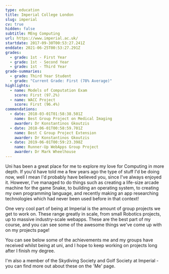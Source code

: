 ```yaml
---
type: education
title: Imperial College London
slug: imperial
cv: true
hidden: false
subtitle: MEng Computing
url: https://www.imperial.ac.uk/
startdate: 2017-09-30T00:53:27.241Z
enddate: 2021-06-25T00:53:27.291Z
grades:
  - grade: 1st - First Year
  - grade: 1st - Second Year
  - grade: 1st - Third Year
grade-summaries:
  - grade: Third Year Student
  - grade: "Current Grade: First (78% Average)"
highlights:
  - name: Models of Computation Exam
    score: First (97.2%)
  - name: WACC Project
    score: First (96.4%)
commendations:
  - date: 2018-03-01T01:58:38.501Z
    name: Best Group Project on Medical Imaging
    awarder: Dr Konstantinos Gkoutzis
  - date: 2018-06-01T00:58:59.701Z
    name: Best C Group Project Extension
    awarder: Dr Konstantinos Gkoutzis
  - date: 2019-06-01T00:59:23.398Z
    name: Runner-Up WebApps Group Project
    awarder: Dr Mark Wheelhouse
---
```


Uni has been a great place for me to explore my love for Computing in more depth. If you'd have told me a few years ago the type of stuff I'd be doing now, well I mean I'd probably have believed you, since I've always enjoyed it. However, I've managed to do things such as creating a life-size arcade machine for the game Snake, to building an operating system, to creating my own programming language, and recently making an app researching technologies which had never been used before in that context!

One very cool part of being at Imperial is the amount of group projects we get to work on. These range greatly in scale, from small Robotics projects, up to massive industry-scale webapps. These are the best part of my course, and you can see some of the awesome things we've come up with on my projects page!

You can see below some of the achievements me and my groups have received whilst being at uni, and I hope to keep working on projects long after I finish my degree.

I'm also a member of the Skydiving Society and Golf Society at Imperial - you can find more out about these on the 'Me' page.
